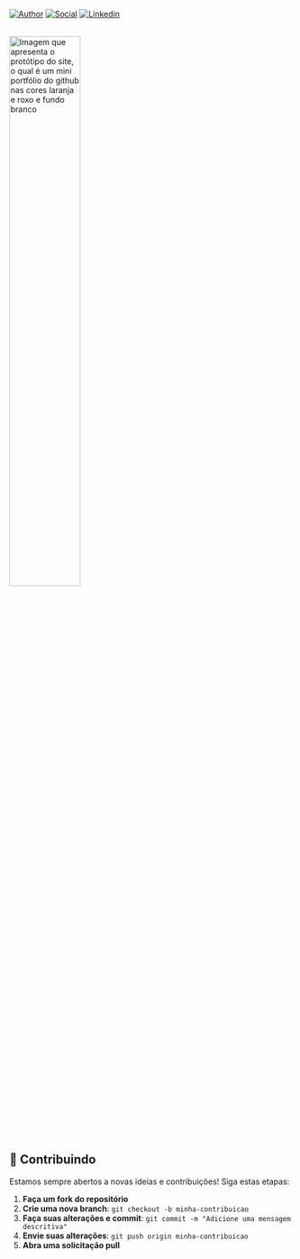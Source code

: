 [![Author](https://img.shields.io/badge/Dev-Nadi%20Duno-blueviolet%20)](https://portfolio-nadi.vercel.app/)
[![Social](https://img.shields.io/twitter/follow/nadiduno?label=%40nadiduno&style=social)](https://twitter.com/nadiduno)
[![Linkedin](https://img.shields.io/badge/in-Nadi%20Duno-blue)](https://www.linkedin.com/in/nadiduno/)
<br />
<br />

<div>
  <img 
    alt="Imagem que apresenta o protótipo do site, o qual é um mini portfólio do github nas cores laranja e roxo e fundo branco"
    src="https://github.com/nadiduno/portfolioComunidadeToti/blob/main/.github/diagrama.png" 
    width="50%"
  >
  <br />
</div>

## 🙌 Contribuindo

Estamos sempre abertos a novas ideias e contribuições! Siga estas etapas:

1. **Faça um fork do repositório**
2. **Crie uma nova branch**: `git checkout -b minha-contribuicao`
3. **Faça suas alterações e commit**: `git commit -m "Adicione uma mensagem descritiva"`
4. **Envie suas alterações**: `git push origin minha-contribuicao`
5. **Abra uma solicitação pull**

